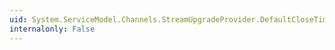 ```yaml
---
uid: System.ServiceModel.Channels.StreamUpgradeProvider.DefaultCloseTimeout
internalonly: False
---
```

